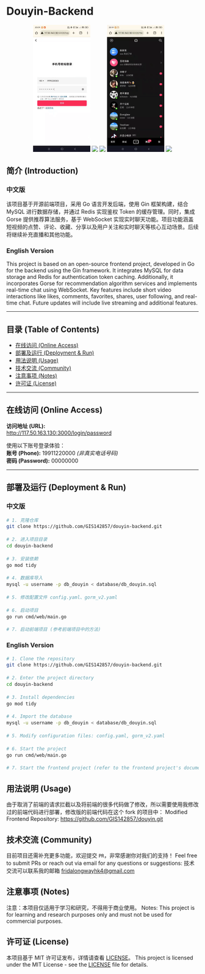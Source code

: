 # Douyin-Backend

<p align="center">
  <img width="150px" src='docs/imgs/vfcfs-95rgz.gif'/>
  <img width="150px" src='docs/imgs/50nea-frbnj.gif'/>
  <img width="150px" src='docs/imgs/xmg24-2nkbp.gif'/>
  <img width="150px" src='docs/imgs/fxklv-5nafx.gif'/>
  <img width="150px" src='docs/imgs/1mc6q-ywxs1.gif'/>
</p>

## 简介 (Introduction)

### 中文版

该项目基于开源前端项目，采用 Go 语言开发后端，使用 Gin 框架构建，结合 MySQL 进行数据存储，并通过 Redis 实现鉴权 Token 的缓存管理。同时，集成 Gorse 提供推荐算法服务，基于 WebSocket 实现实时聊天功能。项目功能涵盖短视频的点赞、评论、收藏、分享以及用户关注和实时聊天等核心互动场景。后续将继续补充直播和其他功能。

### English Version

This project is based on an open-source frontend project, developed in Go for the backend using the Gin framework. It integrates MySQL for data storage and Redis for authentication token caching. Additionally, it incorporates Gorse for recommendation algorithm services and implements real-time chat using WebSocket. Key features include short video interactions like likes, comments, favorites, shares, user following, and real-time chat. Future updates will include live streaming and additional features.

---

## 目录 (Table of Contents)

- [在线访问 (Online Access)](#在线访问-online-access)
- [部署及运行 (Deployment & Run)](#部署及运行-deployment--run)
- [用法说明 (Usage)](#用法说明-usage)
- [技术交流 (Community)](#技术交流-community)
- [注意事项 (Notes)](#注意事项-notes)
- [许可证 (License)](#许可证-license)

---

## 在线访问 (Online Access)

**访问地址 (URL):**  
http://117.50.163.130:3000/login/password

使用以下账号登录体验：  
**账号 (Phone):** 19911220000 *(非真实电话号码)*  
**密码 (Password):** 00000000

---

## 部署及运行 (Deployment & Run)

### 中文版

```bash
# 1. 克隆仓库
git clone https://github.com/GIS142857/douyin-backend.git

# 2. 进入项目目录
cd douyin-backend

# 3. 安装依赖
go mod tidy

# 4. 数据库导入
mysql -u username -p db_douyin < database/db_douyin.sql

# 5. 修改配置文件 config.yaml、gorm_v2.yaml

# 6. 启动项目
go run cmd/web/main.go 

# 7. 启动前端项目 (参考前端项目中的方法)
```

### English Version

```bash
# 1. Clone the repository
git clone https://github.com/GIS142857/douyin-backend.git

# 2. Enter the project directory
cd douyin-backend

# 3. Install dependencies
go mod tidy

# 4. Import the database
mysql -u username -p db_douyin < database/db_douyin.sql

# 5. Modify configuration files: config.yaml, gorm_v2.yaml

# 6. Start the project
go run cmd/web/main.go

# 7. Start the frontend project (refer to the frontend project's documentation)
```


## 用法说明 (Usage)
由于取消了前端的请求拦截以及将前端的很多代码做了修改，所以需要使用我修改过的前端代码进行部署，修改版的前端代码在这个 fork 的项目中：
Modified Frontend Repository:
https://github.com/GIS142857/douyin.git


## 技术交流 (Community)
目前项目还需补充更多功能，欢迎提交 `PR`，非常感谢你对我们的支持！
Feel free to submit PRs or reach out via email for any questions or suggestions:
技术交流可以联系我的邮箱 <a href="mailto:fridalongwayhk4@gmail.com">fridalongwayhk4@gmail.com</a>

## 注意事项 (Notes)
注意：本项目仅适用于学习和研究，不得用于商业使用。
Notes: This project is for learning and research purposes only and must not be used for commercial purposes.

## 许可证 (License)
本项目基于 MIT 许可证发布，详情请查看 [LICENSE](LICENSE)。
This project is licensed under the MIT License - see the [LICENSE](LICENSE) file for details.
